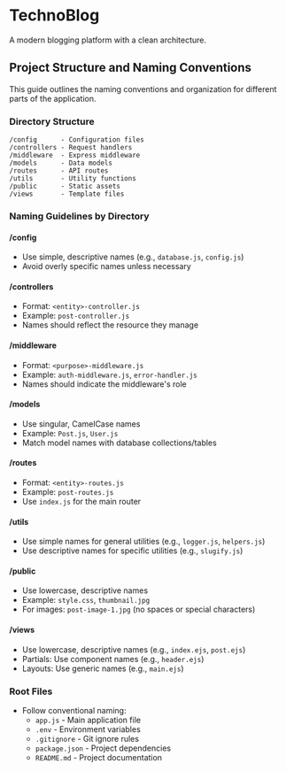 # TechnoBlog

A modern blogging platform with a clean architecture.

## Project Structure and Naming Conventions

This guide outlines the naming conventions and organization for different parts of the application.

### Directory Structure

```
/config      - Configuration files
/controllers - Request handlers
/middleware  - Express middleware
/models      - Data models
/routes      - API routes
/utils       - Utility functions
/public      - Static assets
/views       - Template files
```

### Naming Guidelines by Directory

#### /config

- Use simple, descriptive names (e.g., `database.js`, `config.js`)
- Avoid overly specific names unless necessary

#### /controllers

- Format: `<entity>-controller.js`
- Example: `post-controller.js`
- Names should reflect the resource they manage

#### /middleware

- Format: `<purpose>-middleware.js`
- Example: `auth-middleware.js`, `error-handler.js`
- Names should indicate the middleware's role

#### /models

- Use singular, CamelCase names
- Example: `Post.js`, `User.js`
- Match model names with database collections/tables

#### /routes

- Format: `<entity>-routes.js`
- Example: `post-routes.js`
- Use `index.js` for the main router

#### /utils

- Use simple names for general utilities (e.g., `logger.js`, `helpers.js`)
- Use descriptive names for specific utilities (e.g., `slugify.js`)

#### /public

- Use lowercase, descriptive names
- Example: `style.css`, `thumbnail.jpg`
- For images: `post-image-1.jpg` (no spaces or special characters)

#### /views

- Use lowercase, descriptive names (e.g., `index.ejs`, `post.ejs`)
- Partials: Use component names (e.g., `header.ejs`)
- Layouts: Use generic names (e.g., `main.ejs`)

### Root Files

- Follow conventional naming:
  - `app.js` - Main application file
  - `.env` - Environment variables
  - `.gitignore` - Git ignore rules
  - `package.json` - Project dependencies
  - `README.md` - Project documentation
